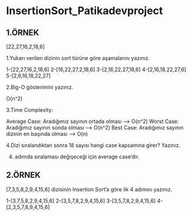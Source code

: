 # InsertionSort_Patikadevproject

## 1.ÖRNEK

[22,27,16,2,18,6]

1.Yukarı verilen dizinin sort türüne göre aşamalarını yazınız.

1-[22,27,16,2,18,6] 
2-[16,22,27,2,18,6] 
3-[2,16,22,27,18,6] 
4-[2,16,18,22,27,6] 
5-[2,6,16,18,22,27]

2.Big-O gösterimini yazınız.

O(n^2)

3.Time Complexity: 

Average Case: Aradığımız sayının ortada olması --> O(n^2)
Worst Case: Aradığımız sayının sonda olması --> O(n^2)
Best Case: Aradığımız sayının dizinin en başında olması --> O(n)

4.Dizi sıralandıktan sonra 18 sayısı hangi case kapsamına girer? Yazınız.

4. adımda sıralaması değişeceği için average case’dir.

## 2.ÖRNEK

[7,3,5,8,2,9,4,15,6] dizisinin Insertion Sort’a göre ilk 4 adımını yazınız.

1-[3,7,5,8,2,9,4,15,6]
2-[3,5,7,8,2,9,4,15,6]
3-[3,5,7,8,2,9,4,15,6]
4-[2,3,5,7,8,9,4,15,6]
